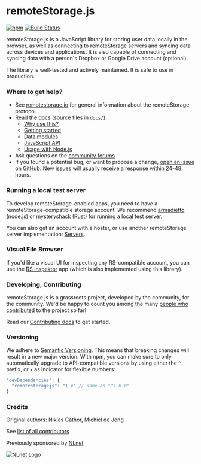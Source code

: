 # remoteStorage.js

[![npm](https://img.shields.io/npm/v/remotestoragejs.svg)](https://www.npmjs.com/package/remotestoragejs)
[![Build Status](https://github.com/remotestorage/remotestorage.js/actions/workflows/test-and-lint.yml/badge.svg)](https://github.com/remotestorage/remotestorage.js/actions/workflows/test-and-lint.yml?query=branch%3Amaster)

remoteStorage.js is a JavaScript library for storing user data locally in the
browser, as well as connecting to [remoteStorage](http://remotestorage.io)
servers and syncing data across devices and applications. It is also capable of
connecting and syncing data with a person's Dropbox or Google Drive account
(optional).

The library is well-tested and actively maintained. It is safe to use in
production.

### Where to get help?

* See [remotestorage.io](http://remotestorage.io/) for general information
  about the remoteStorage protocol
* Read [the docs](https://remotestorage.io/rs.js/docs/) (source files in `docs/`)
    * [Why use this?](https://remotestorage.io/rs.js/docs/why.html)
    * [Getting started](https://remotestorage.io/rs.js/docs/getting-started/)
    * [Data modules](https://remotestorage.io/rs.js/docs/data-modules/)
    * [JavaScript API](https://remotestorage.io/rs.js/docs/api/remotestorage/classes/RemoteStorage.html)
    * [Usage with Node.js](https://remotestorage.io/rs.js/docs/nodejs.html)
* Ask questions on the [community forums](https://community.remotestorage.io/)
* If you found a potential bug, or want to propose a change, [open an issue on
  GitHub](https://github.com/remotestorage/remotestorage.js/issues). New issues
  will usually receive a response within 24-48 hours.

### Running a local test server

To develop remoteStorage-enabled apps, you need to have a
remoteStorage-compatible storage account. We recommend
[armadietto](https://github.com/remotestorage/armadietto) (node.js) or
[mysteryshack](https://github.com/untitaker/mysteryshack) (Rust) for running a
local test server.

You can also get an account with a hoster, or use another
remoteStorage server implementation: [Servers](https://wiki.remotestorage.io/Servers).

### Visual File Browser

If you'd like a visual UI for inspecting any RS-compatible account, you can use the [RS Inspektor](https://gitea.kosmos.org/raucao/inspektor) app (which is also implemented using this library).

### Developing, Contributing

remoteStorage.js is a grassroots project, developed by the community, for the
community. We'd be happy to count you among the many [people who
contributed](https://github.com/remotestorage/remotestorage.js/graphs/contributors)
to the project so far!

Read our [Contributing docs](https://remotestorage.io/rs.js/docs/contributing/)
to get started.

### Versioning

We adhere to [Semantic Versioning](http://semver.org/). This means that
breaking changes will result in a new major version. With npm, you can make
sure to only automatically upgrade to API-compatible versions by using either
the `^` prefix, or `x` as indicator for flexible numbers:

```js
"devDependencies": {
  "remotestoragejs": "1.x" // same as "^1.0.0"
}
```

### Credits

Original authors: Niklas Cathor, Michiel de Jong

See [list of all contributors](https://github.com/remotestorage/remotestorage.js/graphs/contributors)

Previously sponsored by [NLnet](https://nlnet.nl)

[![NLnet Logo](http://sockethub.org/res/img/nlnet-logo.svg)](https://nlnet.nl)

